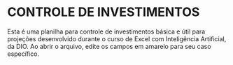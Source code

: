 # CONTROLE DE INVESTIMENTOS
Esta é uma planilha para controle de investimentos básica e útil para projeções desenvolvido durante o curso de Excel com Inteligência Artificial, da DIO. Ao abrir o arquivo, edite os campos em amarelo para seu caso específico.
